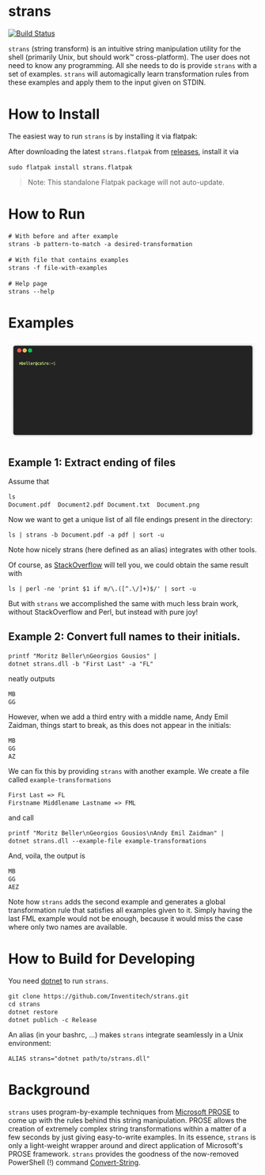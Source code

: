 strans
======

[![Build Status](https://travis-ci.com/Inventitech/strans.svg?token=1pPnTvKwseJq7cTLeeFE&branch=master)](https://travis-ci.com/Inventitech/strans)

`strans` (string transform) is an intuitive string manipulation
utility for the shell (primarily Unix, but should work™
cross-platform). The user does not need to know any programming. All
she needs to do is provide `strans` with a set of examples. `strans`
will automagically learn transformation rules from these examples and
apply them to the input given on STDIN.

How to Install
==============

The easiest way to run `strans` is by installing it via flatpak:

After downloading the latest `strans.flatpak` from
[releases](https://github.com/Inventitech/strans/releases), install it
via

`sudo flatpak install strans.flatpak`

> Note: This standalone Flatpak package will not auto-update. 

How to Run
==========
```
# With before and after example
strans -b pattern-to-match -a desired-transformation

# With file that contains examples
strans -f file-with-examples

# Help page
strans --help
```

Examples
========
![Strans in action](strans.gif "Strans in action")

## Example 1: Extract ending of files

Assume that

```
ls
Document.pdf  Document2.pdf Document.txt  Document.png
```

Now we want to get a unique list of all file endings present in the directory:

```
ls | strans -b Document.pdf -a pdf | sort -u
```

Note how nicely strans (here defined as an alias) integrates with other tools.

Of course, as
[StackOverflow](https://stackoverflow.com/questions/1842254/how-can-i-find-all-of-the-distinct-file-extensions-in-a-folder-hierarchy)
will tell you, we could obtain the same result with

```
ls | perl -ne 'print $1 if m/\.([^.\/]+)$/' | sort -u 
```

But with `strans` we accomplished the same with much less brain work,
without StackOverflow and Perl, but instead with pure joy!

## Example 2: Convert full names to their initials.

```
printf "Moritz Beller\nGeorgios Gousios" |
dotnet strans.dll -b "First Last" -a "FL"
```

neatly outputs

```
MB
GG
```

However, when we add a third entry with a middle name, Andy Emil
Zaidman, things start to break, as this does not appear in the
initials:

```
MB
GG
AZ
```

We can fix this by providing `strans` with another example. We create
a file called `example-transformations`

```
First Last => FL
Firstname Middlename Lastname => FML
```

and call

```
printf "Moritz Beller\nGeorgios Gousios\nAndy Emil Zaidman" |
dotnet strans.dll --example-file example-transformations
```

And, voila, the output is

```
MB
GG
AEZ
```

Note how `strans` adds the second example and generates a global
transformation rule that satisfies all examples given to it. Simply
having the last FML example would not be enough, because it would miss
the case where only two names are available.

How to Build for Developing
===========================

You need [dotnet](https://dotnet.microsoft.com/) to run `strans`.

```
git clone https://github.com/Inventitech/strans.git
cd strans
dotnet restore
dotnet publich -c Release
```

An alias (in your bashrc, ...) makes `strans` integrate seamlessly in
a Unix environment:

```
ALIAS strans="dotnet path/to/strans.dll"
```


Background
==========

`strans` uses program-by-example techniques from [Microsoft
PROSE](https://microsoft.github.io/prose/) to come up with the rules
behind this string manipulation. PROSE allows the creation of
extremely complex string transformations within a matter of a few
seconds by just giving easy-to-write examples. In its essence,
`strans` is only a light-weight wrapper around and direct application
of Microsoft's PROSE framework. `strans` provides the goodness of the
now-removed PowerShell (!) command
[Convert-String](https://docs.microsoft.com/en-us/powershell/module/Microsoft.PowerShell.Utility/Convert-String?view=powershell-5.1).

